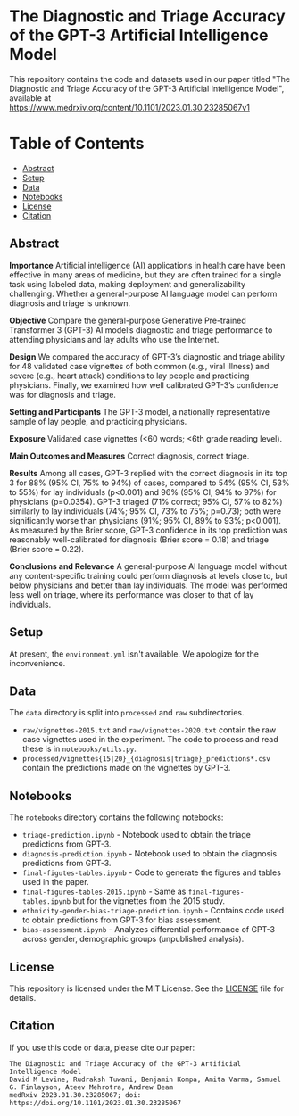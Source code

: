# The Diagnostic and Triage Accuracy of the GPT-3 Artificial Intelligence Model

This repository contains the code and datasets used in our paper titled "The Diagnostic and Triage Accuracy of the GPT-3 Artificial Intelligence Model", available at https://www.medrxiv.org/content/10.1101/2023.01.30.23285067v1

# Table of Contents
- [Abstract](#abstract)
- [Setup](#setup)
- [Data](#data)
- [Notebooks](#notebooks)
- [License](#license)
- [Citation](#citation)

## Abstract

**Importance** Artificial intelligence (AI) applications in health care have been effective in many areas of medicine, but they are often trained for a single task using labeled data, making deployment and generalizability challenging. Whether a general-purpose AI language model can perform diagnosis and triage is unknown.

**Objective** Compare the general-purpose Generative Pre-trained Transformer 3 (GPT-3) AI model’s diagnostic and triage performance to attending physicians and lay adults who use the Internet.

**Design** We compared the accuracy of GPT-3’s diagnostic and triage ability for 48 validated case vignettes of both common (e.g., viral illness) and severe (e.g., heart attack) conditions to lay people and practicing physicians. Finally, we examined how well calibrated GPT-3’s confidence was for diagnosis and triage.

**Setting and Participants** The GPT-3 model, a nationally representative sample of lay people, and practicing physicians.

**Exposure** Validated case vignettes (<60 words; <6th grade reading level).

**Main Outcomes and Measures** Correct diagnosis, correct triage.

**Results** Among all cases, GPT-3 replied with the correct diagnosis in its top 3 for 88% (95% CI, 75% to 94%) of cases, compared to 54% (95% CI, 53% to 55%) for lay individuals (p<0.001) and 96% (95% CI, 94% to 97%) for physicians (p=0.0354). GPT-3 triaged (71% correct; 95% CI, 57% to 82%) similarly to lay individuals (74%; 95% CI, 73% to 75%; p=0.73); both were significantly worse than physicians (91%; 95% CI, 89% to 93%; p<0.001). As measured by the Brier score, GPT-3 confidence in its top prediction was reasonably well-calibrated for diagnosis (Brier score = 0.18) and triage (Brier score = 0.22).

**Conclusions and Relevance** A general-purpose AI language model without any content-specific training could perform diagnosis at levels close to, but below physicians and better than lay individuals. The model was performed less well on triage, where its performance was closer to that of lay individuals.

## Setup
At present, the `environment.yml` isn't available. We apologize for the inconvenience.

## Data
The `data` directory is split into `processed` and `raw` subdirectories.
- `raw/vignettes-2015.txt` and `raw/vignettes-2020.txt` contain the raw case vignettes used in the experiment. The code to process and read these is in `notebooks/utils.py`.
- `processed/vignettes{15|20}_{diagnosis|triage}_predictions*.csv` contain the predictions made on the vignettes by GPT-3.

## Notebooks
The `notebooks` directory contains the following notebooks:
- `triage-prediction.ipynb` - Notebook used to obtain the triage predictions from GPT-3.
- `diagnosis-prediction.ipynb` - Notebook used to obtain the diagnosis predictions from GPT-3.
- `final-figutes-tables.ipynb` - Code to generate the figures and tables used in the paper.
- `final-figures-tables-2015.ipynb` - Same as `final-figures-tables.ipynb` but for the vignettes from the 2015 study.
- `ethnicity-gender-bias-triage-prediction.ipynb` - Contains code used to obtain predictions from GPT-3 for bias assessment.
- `bias-assessment.ipynb` - Analyzes differential performance of GPT-3 across gender, demographic groups (unpublished analysis).

## License
This repository is licensed under the MIT License. See the [LICENSE](LICENSE) file for details.

## Citation
If you use this code or data, please cite our paper:
```
The Diagnostic and Triage Accuracy of the GPT-3 Artificial Intelligence Model
David M Levine, Rudraksh Tuwani, Benjamin Kompa, Amita Varma, Samuel G. Finlayson, Ateev Mehrotra, Andrew Beam
medRxiv 2023.01.30.23285067; doi: https://doi.org/10.1101/2023.01.30.23285067
``````